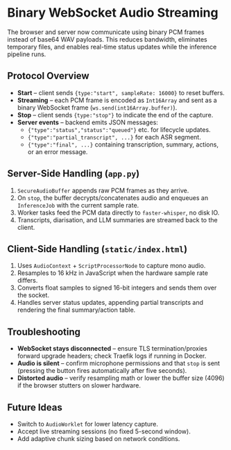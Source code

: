 # Binary WebSocket Audio Streaming

The browser and server now communicate using binary PCM frames instead of base64
WAV payloads. This reduces bandwidth, eliminates temporary files, and enables
real-time status updates while the inference pipeline runs.

## Protocol Overview
- **Start** – client sends `{type:"start", sampleRate: 16000}` to reset buffers.
- **Streaming** – each PCM frame is encoded as `Int16Array` and sent as a binary
  WebSocket frame (`ws.send(int16Array.buffer)`).
- **Stop** – client sends `{type:"stop"}` to indicate the end of the capture.
- **Server events** – backend emits JSON messages:
  - `{"type":"status","status":"queued"}` etc. for lifecycle updates.
  - `{"type":"partial_transcript", ...}` for each ASR segment.
  - `{"type":"final", ...}` containing transcription, summary, actions, or
    an error message.

## Server-Side Handling (`app.py`)
1. `SecureAudioBuffer` appends raw PCM frames as they arrive.
2. On `stop`, the buffer decrypts/concatenates audio and enqueues an
   `InferenceJob` with the current sample rate.
3. Worker tasks feed the PCM data directly to `faster-whisper`, no disk IO.
4. Transcripts, diarisation, and LLM summaries are streamed back to the client.

## Client-Side Handling (`static/index.html`)
1. Uses `AudioContext` + `ScriptProcessorNode` to capture mono audio.
2. Resamples to 16 kHz in JavaScript when the hardware sample rate differs.
3. Converts float samples to signed 16-bit integers and sends them over the socket.
4. Handles server status updates, appending partial transcripts and rendering the
   final summary/action table.

## Troubleshooting
- **WebSocket stays disconnected** – ensure TLS termination/proxies forward
  upgrade headers; check Traefik logs if running in Docker.
- **Audio is silent** – confirm microphone permissions and that `stop` is sent
  (pressing the button fires automatically after five seconds).
- **Distorted audio** – verify resampling math or lower the buffer size (4096)
  if the browser stutters on slower hardware.

## Future Ideas
- Switch to `AudioWorklet` for lower latency capture.
- Accept live streaming sessions (no fixed 5-second window).
- Add adaptive chunk sizing based on network conditions.
